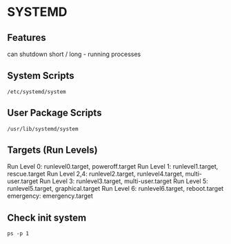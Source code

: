 # SYSTEMD

## Features
can shutdown short / long - running processes

## System Scripts
`/etc/systemd/system`

## User Package Scripts
`/usr/lib/systemd/system`

## Targets (Run Levels)
Run Level 0: runlevel0.target, poweroff.target
Run Level 1: runlevel1.target, rescue.target
Run Level 2,4: runlevel2.target, runlevel4.target, multi-user.target
Run Level 3: runlevel3.target, multi-user.target
Run Level 5: runlevel5.target, graphical.target
Run Level 6: runlevel6.target, reboot.target
emergency: emergency.target

## Check init system
`ps -p 1`